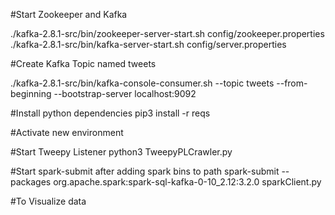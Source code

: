 #Start Zookeeper and Kafka

./kafka-2.8.1-src/bin/zookeeper-server-start.sh config/zookeeper.properties
./kafka-2.8.1-src/bin/kafka-server-start.sh config/server.properties

#Create Kafka Topic named tweets

./kafka-2.8.1-src/bin/kafka-console-consumer.sh --topic tweets --from-beginning --bootstrap-server localhost:9092

#Install python dependencies
pip3 install -r reqs

#Activate new environment

#Start Tweepy Listener
python3 TweepyPLCrawler.py <hashtag>

#Start spark-submit after adding spark bins to path
spark-submit --packages org.apache.spark:spark-sql-kafka-0-10_2.12:3.2.0 sparkClient.py


#To Visualize data




